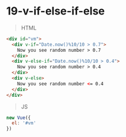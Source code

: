 # 19-v-if-else-if-else

>HTML
```html
<div id="vm">
  <div v-if="Date.now()%10/10 > 0.7">
    Now you see random number > 0.7
  </div>
  <div v-else-if="Date.now()%10/10 > 0.4">
    Now you see random number > 0.4
  </div>
  <div v-else>
  	Now you see random number <= 0.4
  </div>
</div>
```

>JS
```javascript
new Vue({
  el: '#vm'
})
```